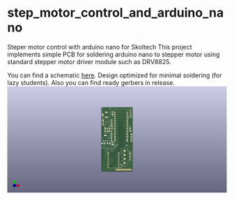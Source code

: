 # step_motor_control_and_arduino_nano
Steper motor control with arduino nano for Skoltech
This project implements simple PCB for soldering arduino nano to stepper motor using standard stepper motor driver module such as DRV8825.

You can find a schematic [here](out/sch/pump_driver.pdf). Design optimized for minimal soldering (for lazy students). Also you can find ready gerbers in release.
![This is an image](/out/img/image_2022-01-30_15-09-11.png)
